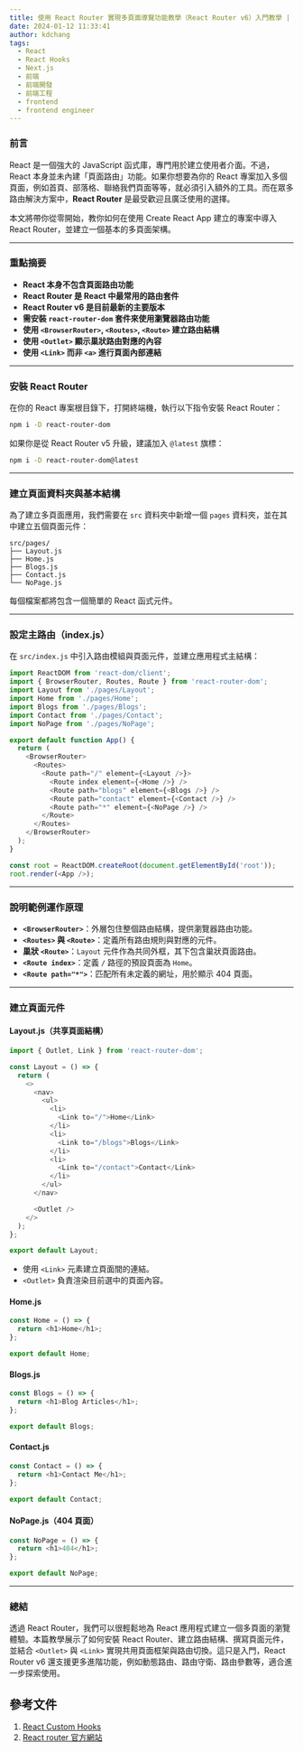 ```yaml
---
title: 使用 React Router 實現多頁面導覽功能教學（React Router v6）入門教學 | w3schools 學習筆記
date: 2024-01-12 11:33:41
author: kdchang
tags:
  - React
  - React Hooks
  - Next.js
  - 前端
  - 前端開發
  - 前端工程
  - frontend
  - frontend engineer
---
```


### 前言

React 是一個強大的 JavaScript 函式庫，專門用於建立使用者介面。不過，React 本身並未內建「頁面路由」功能。如果你想要為你的 React 專案加入多個頁面，例如首頁、部落格、聯絡我們頁面等等，就必須引入額外的工具。而在眾多路由解決方案中，**React Router** 是最受歡迎且廣泛使用的選擇。

本文將帶你從零開始，教你如何在使用 Create React App 建立的專案中導入 React Router，並建立一個基本的多頁面架構。

---

### 重點摘要

- **React 本身不包含頁面路由功能**
- **React Router 是 React 中最常用的路由套件**
- **React Router v6 是目前最新的主要版本**
- **需安裝 `react-router-dom` 套件來使用瀏覽器路由功能**
- **使用 `<BrowserRouter>`, `<Routes>`, `<Route>` 建立路由結構**
- **使用 `<Outlet>` 顯示巢狀路由對應的內容**
- **使用 `<Link>` 而非 `<a>` 進行頁面內部連結**

---

### 安裝 React Router

在你的 React 專案根目錄下，打開終端機，執行以下指令安裝 React Router：

```bash
npm i -D react-router-dom
```

如果你是從 React Router v5 升級，建議加入 `@latest` 旗標：

```bash
npm i -D react-router-dom@latest
```

---

### 建立頁面資料夾與基本結構

為了建立多頁面應用，我們需要在 `src` 資料夾中新增一個 `pages` 資料夾，並在其中建立五個頁面元件：

```
src/pages/
├── Layout.js
├── Home.js
├── Blogs.js
├── Contact.js
└── NoPage.js
```

每個檔案都將包含一個簡單的 React 函式元件。

---

### 設定主路由（index.js）

在 `src/index.js` 中引入路由模組與頁面元件，並建立應用程式主結構：

```js
import ReactDOM from 'react-dom/client';
import { BrowserRouter, Routes, Route } from 'react-router-dom';
import Layout from './pages/Layout';
import Home from './pages/Home';
import Blogs from './pages/Blogs';
import Contact from './pages/Contact';
import NoPage from './pages/NoPage';

export default function App() {
  return (
    <BrowserRouter>
      <Routes>
        <Route path="/" element={<Layout />}>
          <Route index element={<Home />} />
          <Route path="blogs" element={<Blogs />} />
          <Route path="contact" element={<Contact />} />
          <Route path="*" element={<NoPage />} />
        </Route>
      </Routes>
    </BrowserRouter>
  );
}

const root = ReactDOM.createRoot(document.getElementById('root'));
root.render(<App />);
```

---

### 說明範例運作原理

- **`<BrowserRouter>`**：外層包住整個路由結構，提供瀏覽器路由功能。
- **`<Routes>` 與 `<Route>`**：定義所有路由規則與對應的元件。
- **巢狀 `<Route>`**：`Layout` 元件作為共同外框，其下包含巢狀頁面路由。
- **`<Route index>`**：定義 `/` 路徑的預設頁面為 `Home`。
- **`<Route path="*">`**：匹配所有未定義的網址，用於顯示 404 頁面。

---

### 建立頁面元件

#### Layout.js（共享頁面結構）

```js
import { Outlet, Link } from 'react-router-dom';

const Layout = () => {
  return (
    <>
      <nav>
        <ul>
          <li>
            <Link to="/">Home</Link>
          </li>
          <li>
            <Link to="/blogs">Blogs</Link>
          </li>
          <li>
            <Link to="/contact">Contact</Link>
          </li>
        </ul>
      </nav>

      <Outlet />
    </>
  );
};

export default Layout;
```

- 使用 `<Link>` 元素建立頁面間的連結。
- `<Outlet>` 負責渲染目前選中的頁面內容。

#### Home.js

```js
const Home = () => {
  return <h1>Home</h1>;
};

export default Home;
```

#### Blogs.js

```js
const Blogs = () => {
  return <h1>Blog Articles</h1>;
};

export default Blogs;
```

#### Contact.js

```js
const Contact = () => {
  return <h1>Contact Me</h1>;
};

export default Contact;
```

#### NoPage.js（404 頁面）

```js
const NoPage = () => {
  return <h1>404</h1>;
};

export default NoPage;
```

---

### 總結

透過 React Router，我們可以很輕鬆地為 React 應用程式建立一個多頁面的瀏覽體驗。本篇教學展示了如何安裝 React Router、建立路由結構、撰寫頁面元件，並結合 `<Outlet>` 與 `<Link>` 實現共用頁面框架與路由切換。這只是入門，React Router v6 還支援更多進階功能，例如動態路由、路由守衛、路由參數等，適合進一步探索使用。

## 參考文件

1. [React Custom Hooks](https://www.w3schools.com/react/react_customhooks.asp)
2. [React router 官方網站](https://reactrouter.com/)
